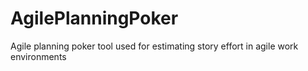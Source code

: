 # AgilePlanningPoker
Agile planning poker tool used for estimating story effort in agile work environments
